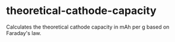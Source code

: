 # theoretical-cathode-capacity
Calculates the theoretical cathode capacity in mAh per g based on Faraday's law.
